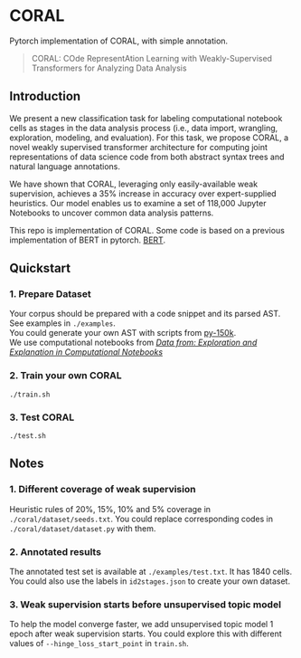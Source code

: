 # CORAL

Pytorch implementation of CORAL, with simple annotation.

> CORAL: COde RepresentAtion Learning with Weakly-Supervised Transformers for Analyzing Data Analysis

## Introduction

We present a new classification task for labeling computational notebook cells as stages in the data analysis process (i.e., data import, wrangling, exploration, modeling, and evaluation). For this task, we propose CORAL, a novel weakly supervised transformer architecture for computing joint representations of data science code from both abstract syntax trees and natural language annotations. 

We have shown that CORAL, leveraging only easily-available weak supervision, achieves a 35% increase in accuracy over expert-supplied heuristics. Our model enables us to examine a set of 118,000 Jupyter Notebooks to uncover common data analysis patterns.

This repo is implementation of CORAL. Some code is based on a previous implementation of BERT in pytorch. [BERT](https://github.com/codertimo/BERT-pytorch).   

## Quickstart
### 1. Prepare Dataset
Your corpus should be prepared with a code snippet and its parsed AST. See examples in `./examples`.  
You could generate your own AST with scripts from [py-150k](https://eth-sri.github.io/py150).   
We use computational notebooks from [*Data from: Exploration and Explanation in Computational Notebooks*](https://library.ucsd.edu/dc/object/bb2733859v)  

### 2. Train your own CORAL
```
./train.sh
```
### 3. Test CORAL
```
./test.sh
```


## Notes
### 1. Different coverage of weak supervision
Heuristic rules of 20%, 15%, 10% and 5% coverage in `./coral/dataset/seeds.txt`. You could replace corresponding codes in `./coral/dataset/dataset.py` with them. 

### 2. Annotated results
The annotated test set is available at `./examples/test.txt`. It has 1840 cells. 
You could also use the labels in `id2stages.json` to create your own dataset.

### 3. Weak supervision starts before unsupervised topic model
To help the model converge faster, we add unsupervised topic model 1 epoch after weak supervision starts. You could explore this with different values of `--hinge_loss_start_point` in `train.sh`.

